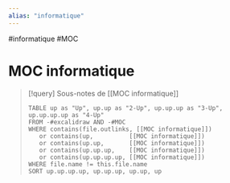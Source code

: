 ```yaml
---
alias: "informatique"
---
```

#informatique #MOC
# MOC informatique

> [!query] Sous-notes de [[MOC informatique]]
> ```dataview
> TABLE up as "Up", up.up as "2-Up", up.up.up as "3-Up", up.up.up.up as "4-Up"
> FROM -#excalidraw AND -#MOC
> WHERE contains(file.outlinks, [[MOC informatique]])
>    or contains(up,          [[MOC informatique]])
>    or contains(up.up,       [[MOC informatique]])
>    or contains(up.up.up,    [[MOC informatique]])
>    or contains(up.up.up.up, [[MOC informatique]])
> WHERE file.name != this.file.name
> SORT up.up.up.up, up.up.up, up.up, up
> ```

